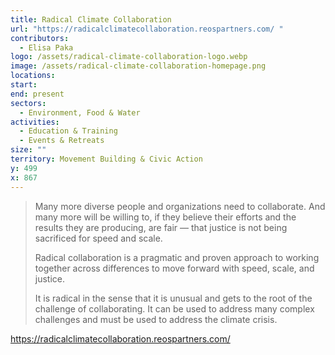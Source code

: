 ```yaml
---
title: Radical Climate Collaboration
url: "https://radicalclimatecollaboration.reospartners.com/ "
contributors:
  - Elisa Paka
logo: /assets/radical-climate-collaboration-logo.webp
image: /assets/radical-climate-collaboration-homepage.png
locations: 
start: 
end: present
sectors:
  - Environment, Food & Water
activities:
  - Education & Training
  - Events & Retreats
size: ""
territory: Movement Building & Civic Action
y: 499
x: 867
---
```

> Many more diverse people and organizations need to collaborate. And many more will be willing to, if they believe their efforts and the results they are producing, are fair — that justice is not being sacrificed for speed and scale.
> 
> Radical collaboration is a pragmatic and proven approach to working together across differences to move forward with speed, scale, and justice.
> 
> It is radical in the sense that it is unusual and gets to the root of the challenge of collaborating. It can be used to address many complex challenges and must be used to address the climate crisis.

https://radicalclimatecollaboration.reospartners.com/
